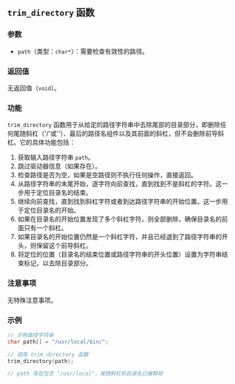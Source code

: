## `trim_directory` 函数

### 参数

- `path`（类型：`char*`）：需要检查有效性的路径。

### 返回值

无返回值（`void`）。

### 功能

`trim_directory` 函数用于从给定的路径字符串中去除尾部的目录部分，即删除任何尾随斜杠（'/'或'\'）、最后的路径名组件以及其前面的斜杠，但不会删除前导斜杠。它的具体功能包括：

1. 获取输入路径字符串 `path`。
2. 跳过驱动器信息（如果存在）。
3. 检查路径是否为空，如果是空路径则不执行任何操作，直接返回。
4. 从路径字符串的末尾开始，逐字符向前查找，直到找到不是斜杠的字符。这一步用于定位目录名的结束。
5. 继续向前查找，直到找到斜杠字符或者到达路径字符串的开始位置。这一步用于定位目录名的开始。
6. 如果在目录名的开始位置发现了多个斜杠字符，则全部删除，确保目录名的前面只有一个斜杠。
7. 如果目录名的开始位置仍然是一个斜杠字符，并且已经退到了路径字符串的开头，则保留这个前导斜杠。
8. 将定位的位置（目录名的结束位置或路径字符串的开头位置）设置为字符串结束标记，以去除目录部分。

### 注意事项

无特殊注意事项。

### 示例

```c
// 示例路径字符串
char path[] = "/usr/local/bin/";

// 调用 trim_directory 函数
trim_directory(path);

// path 现在包含 "/usr/local"，尾随斜杠和目录名已被移除
```